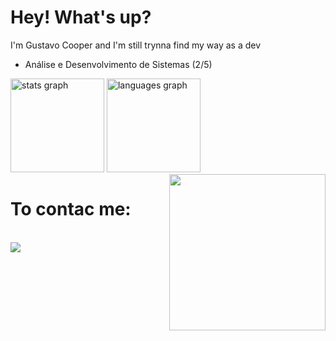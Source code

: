 # Hey! What's up?
I'm Gustavo Cooper and I'm still trynna find my way as a dev

<ul>
  <li> Análise e Desenvolvimento de Sistemas (2/5) </li>
</ul>

<div>
    <img src="https://github-readme-stats.vercel.app/api?username=GustavoXCooper&hide_title=false&hide_rank=false&show_icons=true&include_all_commits=true&&theme=tokyonight" height="150" alt="stats graph"/>
    <img src="https://github-readme-stats.vercel.app/api/top-langs?username=GustavoXCooper&locale=en&hide_title=false&layout=compact&card_width=320&langs_count=5&theme=tokyonight&hide_border=false&order=2" height="150" alt="languages graph" />
    <img align="right" 
      height="250px"     
      src="https://media.giphy.com/media/v1.Y2lkPTc5MGI3NjExb3FqanJibDVkeG5zeXFuMXd3YmZna3pzZGlkbmJra3U4NDBiMXgwcSZlcD12MV9pbnRlcm5hbF9naWZfYnlfaWQmY3Q9Zw/fUBR5cMBxA0ydwHy6I/giphy.gif"
    />
</div>
 
<h1> To contac me: </h1>
<br/>
<a href="https://www.linkedin.com/in/gustavo-cooper/"><img src="https://img.shields.io/badge/LinkedIn-0077B5?style=for-the-badge&logo=linkedin&logoColor=white"></a>
  

